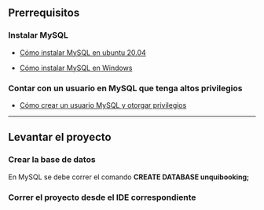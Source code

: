 ## Prerrequisitos

### Instalar MySQL
- [Cómo instalar MySQL en ubuntu 20.04](https://www.digitalocean.com/community/tutorials/how-to-install-mysql-on-ubuntu-20-04-es#:~:text=Paso%201%3A%20Instalar%20MySQL,-En%20Ubuntu%2020.04&text=Para%20instalarla%2C%20actualice%20el%20%C3%ADndice,no%20lo%20ha%20hecho%20recientemente.&text=A%20continuaci%C3%B3n%2C%20instale%20el%20paquete,sudo%20apt%20install%20mysql%2Dserver)

- [Cómo instalar MySQL en Windows](https://comoinstalar.me/como-instalar-mysql-en-windows/)

### Contar con un usuario en MySQL que tenga altos privilegios
- [Cómo crear un usuario MySQL y otorgar privilegios](https://www.hostinger.com.ar/tutoriales/como-crear-usuario-mysql)

***

## Levantar el proyecto

### Crear la base de datos
En MySQL se debe correr el comando  <b>CREATE DATABASE unquibooking;</b>

### Correr el proyecto desde el IDE correspondiente
